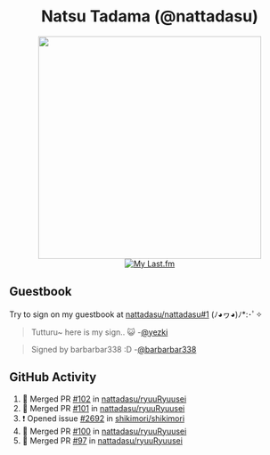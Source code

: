 <div align="center">

# Natsu Tadama (@nattadasu)

[<img width="400" src="https://spotify.nattadeploy.my.id/api?theme=dark&scan=true">](https://open.spotify.com/user/nattadasu)<br>
[![My Last.fm](https://lastfm.nattadeploy.my.id/api?user=nattadasu&loved=true)](https://www.last.fm/user/nattadasu)
</div>

## Guestbook

Try to sign on my guestbook at [nattadasu/nattadasu#1](https://github.com/nattadasu/nattadasu/issues/1) (ﾉ◕ヮ◕)ﾉ\*:･ﾟ✧

<!--START:guestbook-->
> Tutturu~  here is my sign.. :smiley_cat: 
> -[@yezki](https://github.com/yezki)

> Signed by barbarbar338 :D
> -[@barbarbar338](https://github.com/barbarbar338)
<!--END:guestbook-->

## GitHub Activity
<!--START_SECTION:activity-->
1. 🎉 Merged PR [#102](https://github.com/nattadasu/ryuuRyuusei/pull/102) in [nattadasu/ryuuRyuusei](https://github.com/nattadasu/ryuuRyuusei)
2. 🎉 Merged PR [#101](https://github.com/nattadasu/ryuuRyuusei/pull/101) in [nattadasu/ryuuRyuusei](https://github.com/nattadasu/ryuuRyuusei)
3. ❗️ Opened issue [#2692](https://github.com/shikimori/shikimori/issues/2692) in [shikimori/shikimori](https://github.com/shikimori/shikimori)
4. 🎉 Merged PR [#100](https://github.com/nattadasu/ryuuRyuusei/pull/100) in [nattadasu/ryuuRyuusei](https://github.com/nattadasu/ryuuRyuusei)
5. 🎉 Merged PR [#97](https://github.com/nattadasu/ryuuRyuusei/pull/97) in [nattadasu/ryuuRyuusei](https://github.com/nattadasu/ryuuRyuusei)
<!--END_SECTION:activity-->
